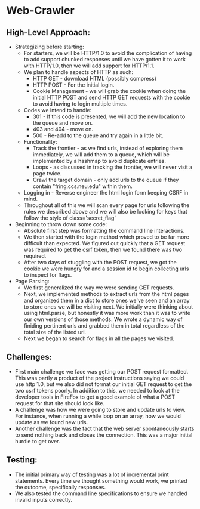 # Web-Crawler

## High-Level Approach:
- Strategizing before starting:
  - For starters, we will be HTTP/1.0 to avoid the complication of having to add support chunked responses until we have gotten it to work with HTTP/1.0, then we will add support for HTTP/1.1.
  - We plan to handle aspects of HTTP as such:
    - HTTP GET - download HTML (possibly compress)
    - HTTP POST - For the initial login.
    - Cookie Management - we will grab the cookie when doing the initial HTTP POST and send HTTP GET requests with the cookie to avoid having to login multiple times.
  - Codes we intend to handle:
    - 301 - If this code is presented, we will add the new location to the queue and move on.
    - 403 and 404 - move on.
    - 500 - Re-add to the queue and try again in a little bit.
  - Functionality:
    - Track the frontier - as we find urls, instead of exploring them immediately, we will add them to a queue, which will be implemented by a hashmap to avoid duplicate entries.
    - Loops - as discussed in tracking the frontier, we will never visit a page twice.
    - Crawl the target domain - only add urls to the queue if they contain "fring.ccs.neu.edu" within them.
  - Logging in - Reverse engineer the html login form keeping CSRF in mind.
  - Throughout all of this we will scan every page for urls following the rules we described above and we will also be looking for keys that follow the style of class='secret_flag'
- Beginning to throw down some code:
  - Absolute first step was formatting the command line interactions.
  - We then started with the login method which proved to be far more difficult than expected. We figured out quickly that a GET request was required to get the csrf token, then we found there was two required. 
  - After two days of stuggling with the POST request, we got the cookie we were hungry for and a session id to begin collecting urls to inspect for flags.
- Page Parsing:
  - We first generalized the way we were sending GET requests.
  - Next, we implemented methods to extract urls from the html pages and organized them in a dict to store ones we've seen and an array to store ones we will be visiting next. We initially were thinking about using html.parse, but honestly it was more work than it was to write our own versions of those methods. We wrote a dynamic way of finiding pertinent urls and grabbed them in total regardless of the total size of the listed url.
  - Next we began to search for flags in all the pages we visited. 

## Challenges:
- First main challenge we face was getting our POST request formatted. This was partly a product of the project instructions saying we could use http 1.0, but we also did not format our initial GET request to get the two csrf tokens poorly. In addition to this, we needed to look at the developer tools in FireFox to get a good example of what a POST request for that site should look like.
- A challenge was how we were going to store and update urls to view. For instance, when running a while loop on an array, how we would update as we found new urls.
- Another challenge was the fact that the web server spontaneously starts to send nothing back and closes the connection. This was a major initial hurdle to get over.

## Testing:
- The initial primary way of testing was a lot of incremental print statements. Every time we thought something would work, we printed the outcome, specifically responses.
- We also tested the command line specifications to ensure we handled invalid inputs correctly.

